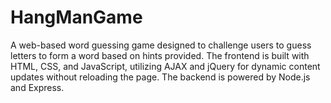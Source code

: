 # HangManGame
A web-based word guessing game designed to challenge users to guess letters to form a word based on hints provided. The frontend is built with HTML, CSS, and JavaScript, utilizing AJAX and jQuery for dynamic content updates without reloading the page. The backend is powered by Node.js and Express.
